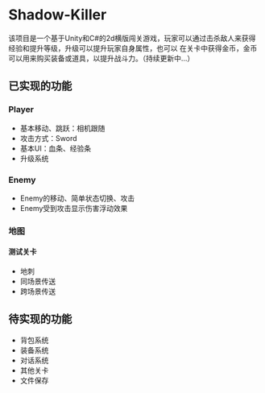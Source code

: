 # Shadow-Killer
该项目是一个基于Unity和C#的2d横版闯关游戏，玩家可以通过击杀敌人来获得经验和提升等级，升级可以提升玩家自身属性，也可以 在关卡中获得金币，金币可以用来购买装备或道具，以提升战斗力。（持续更新中...）
## 已实现的功能
### Player
 * 基本移动、跳跃：相机跟随
 * 攻击方式：Sword
 * 基本UI：血条、经验条
 * 升级系统
### Enemy
 * Enemy的移动、简单状态切换、攻击
 * Enemy受到攻击显示伤害浮动效果
### 地图
#### 测试关卡
 * 地刺
 * 同场景传送
 * 跨场景传送
## 待实现的功能
 * 背包系统
 * 装备系统
 * 对话系统
 * 其他关卡
 * 文件保存
